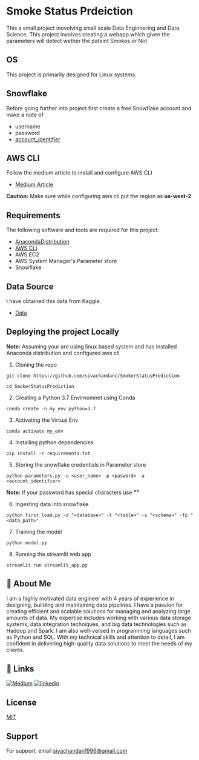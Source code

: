 
# Smoke Status Prdeiction

This a small project inovolving small scale Data Enginnering and Data Science. This project involves creating a webapp which given the parameters will detect wether the pateint Smokes or Not

## OS
This project is primarily designed for Linux systems.
## Snowflake 
Before going further into project first create a free Snowflake account and make a note of

* username
* password
* [account_identifier](https://sivachandanc.medium.com/ingesting-local-files-to-snowflake-table-using-snowsql-396301578fde#:~:text=The%20tricky%20part,account_locator%20is%20%E2%80%9Ctdb1209%E2%80%9D.)
## AWS CLI
Follow the medium article to install and configure AWS CLI
* [Medium Article](https://medium.com/@greg.farrow1/quick-start-guide-aws-cli-53254f84130)

**Caution:**
Make sure while configuring aws cli put the region as **us-west-2**
## Requirements
The following software and tools are required for this project:
- [AnacondaDistribution](https://www.anaconda.com/)
- [AWS CLI](https://docs.aws.amazon.com/cli/latest/userguide/getting-started-install.html)
- AWS EC2
- AWS System Manager's Parameter store 
- Snowflake

## Data Source
I have obtained this data from Kaggle.
- [Data](https://www.kaggle.com/datasets/gauravduttakiit/smoker-status-prediction)

## Deploying the project Locally

**Note:**
Assuming your are using linux based system and has installed Anaconda distribution and configured aws cli

1. Cloning the repo

```
git clone https://github.com/sivachandanc/SmokerStatusPrediction

```
```
cd SmokerStatusPrediction

```
2. Creating a Python 3.7 Envirnomnet using Conda

```
conda create -n my_env python=3.7

```
3. Activating the Virtual Env

```
conda activate my_env

```
4. Installing python dependencies

```
pip install -r requirements.txt

```
5. Storing the snowflake credentials in Parameter store

```
python parameters.py -u <user_name> -p <pasword> -a <account_identifier>

```
**Note:**
If your password has special characters use **""**

6. Ingesting data into snowflake

```
python first_load.py -d "<database>" -t "<table>" -s "<schema>" -fp "<data_path>"

```
7. Training the model
```
python model.py

```
8. Running the streamlit web app
```
streamlit run streamlit_app.py

```







## 🚀 About Me

I am a highly motivated data engineer with 4 years of experience in designing, building and maintaining data pipelines. I have a passion for creating efficient and scalable solutions for managing and analyzing large amounts of data. My expertise includes working with various data storage systems, data integration techniques, and big data technologies such as Hadoop and Spark. I am also well-versed in programming languages such as Python and SQL. With my technical skills and attention to detail, I am confident in delivering high-quality data solutions to meet the needs of my clients.



## 🔗 Links
[![Medium](https://img.shields.io/badge/medium-medium-black)](https://sivachandanc.medium.com)
[![linkedin](https://img.shields.io/badge/linkedin-0A66C2?style=for-the-badge&logo=linkedin&logoColor=white)](https://www.linkedin.com/in/siva-chandan-chakka/)

## License

[MIT](https://choosealicense.com/licenses/mit/)


## Support

For support, email sivachandan1996@gmail.com
